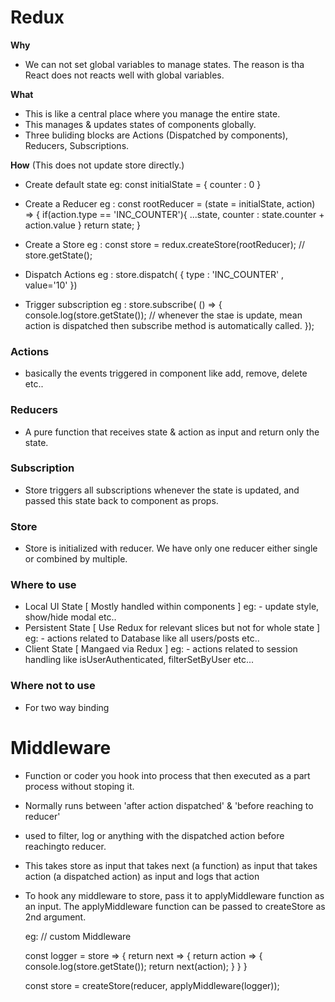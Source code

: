 
# Redux

**Why**
- We can not set global variables to manage states. The reason is tha React does not reacts well with global variables.
    
**What**
- This is like a central place where you manage the entire state. 
- This manages & updates states of components globally. 
- Three buliding blocks are Actions (Dispatched by components), Reducers, Subscriptions.

**How** (This does not update store directly.)
    
- Create default state
    eg: 
        const initialState = { counter : 0 }

- Create a Reducer
    eg : 
        const rootReducer = (state = initialState, action) => {
            if(action.type == 'INC_COUNTER'){
                ...state, 
                counter : state.counter + action.value
            }
            return state;
        }
- Create a Store
    eg :
        const store = redux.createStore(rootReducer);   // store.getState();

- Dispatch Actions
    eg :
        store.dispatch( { type : 'INC_COUNTER' , value='10' })

- Trigger subscription
    eg :
        store.subscribe( () => {
            console.log(store.getState()); // whenever the stae is update, mean action is dispatched then subscribe method is automatically called.
        });

### Actions
- basically the events triggered in component like add, remove, delete etc..

### Reducers
- A pure function that receives state & action as input and return only the state.

### Subscription
- Store triggers all subscriptions whenever the state is updated, and passed this state back to component as props.

### Store
- Store is initialized with reducer. We have only one reducer either single or combined by multiple.

### Where to use 
- Local UI State        [ Mostly handled within components ]
    eg: 
        - update style, show/hide modal etc..
- Persistent State      [ Use Redux for relevant slices but not for whole state ]
    eg:
        - actions related to Database like all users/posts etc..
- Client State          [ Mangaed via Redux ]
    eg:
        - actions related to session handling like isUserAuthenticated, filterSetByUser etc...

### Where not to use
- For two way binding


# Middleware 
    
- Function or coder you hook into process that then executed as a part process without stoping it.
- Normally runs between 'after action dispatched' & 'before reaching to reducer'
- used to filter, log or anything with the dispatched action before reachingto reducer.
- This takes store as input that takes next (a function) as input that takes action (a dispatched action) as input and logs that action
- To hook any middleware to store, pass it to applyMiddleware function as an input. The applyMiddleware function can be passed to createStore as 2nd argument.
    
    eg: // custom Middleware
        
    const logger = store => {
        return next => {
            return action => {
                console.log(store.getState());
                return next(action);
            }
        }
    }

    const store = createStore(reducer, applyMiddleware(logger));
